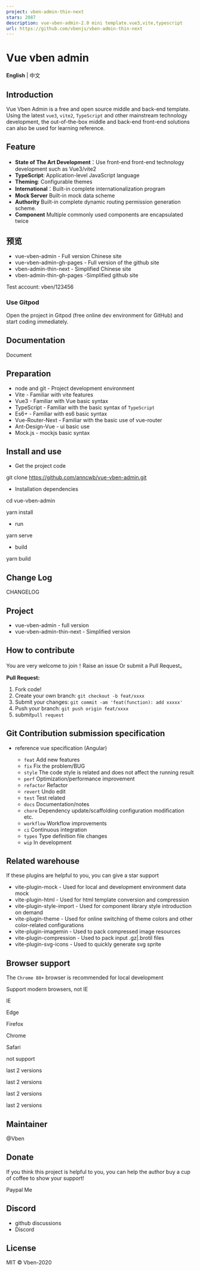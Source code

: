 ```yaml
---
project: vben-admin-thin-next
stars: 2087
description: vue-vben-admin-2.0 mini template.vue3,vite,typescript
url: https://github.com/vbenjs/vben-admin-thin-next
---
```


  
  

Vue vben admin
==============

**English** | 中文

Introduction
------------

Vue Vben Admin is a free and open source middle and back-end template. Using the latest `vue3`, `vite2`, `TypeScript` and other mainstream technology development, the out-of-the-box middle and back-end front-end solutions can also be used for learning reference.

Feature
-------

-   **State of The Art Development**：Use front-end front-end technology development such as Vue3/vite2
-   **TypeScript**: Application-level JavaScript language
-   **Theming**: Configurable themes
-   **International**：Built-in complete internationalization program
-   **Mock Server** Built-in mock data scheme
-   **Authority** Built-in complete dynamic routing permission generation scheme.
-   **Component** Multiple commonly used components are encapsulated twice

预览
--

-   vue-vben-admin - Full version Chinese site
-   vue-vben-admin-gh-pages - Full version of the github site
-   vben-admin-thin-next - Simplified Chinese site
-   vben-admin-thin-gh-pages -Simplified github site

Test account: vben/123456

### Use Gitpod

Open the project in Gitpod (free online dev environment for GitHub) and start coding immediately.

Documentation
-------------

Document

Preparation
-----------

-   node and git - Project development environment
-   Vite - Familiar with vite features
-   Vue3 - Familiar with Vue basic syntax
-   TypeScript - Familiar with the basic syntax of `TypeScript`
-   Es6+ - Familiar with es6 basic syntax
-   Vue-Router-Next - Familiar with the basic use of vue-router
-   Ant-Design-Vue - ui basic use
-   Mock.js - mockjs basic syntax

Install and use
---------------

-   Get the project code

git clone https://github.com/anncwb/vue-vben-admin.git

-   Installation dependencies

cd vue-vben-admin

yarn install

-   run

yarn serve

-   build

yarn build

Change Log
----------

CHANGELOG

Project
-------

-   vue-vben-admin - full version
-   vue-vben-admin-thin-next - Simplified version

How to contribute
-----------------

You are very welcome to join！Raise an issue Or submit a Pull Request。

**Pull Request:**

1.  Fork code!
2.  Create your own branch: `git checkout -b feat/xxxx`
3.  Submit your changes: `git commit -am 'feat(function): add xxxxx'`
4.  Push your branch: `git push origin feat/xxxx`
5.  submit`pull request`

Git Contribution submission specification
-----------------------------------------

-   reference vue specification (Angular)
    
    -   `feat` Add new features
    -   `fix` Fix the problem/BUG
    -   `style` The code style is related and does not affect the running result
    -   `perf` Optimization/performance improvement
    -   `refactor` Refactor
    -   `revert` Undo edit
    -   `test` Test related
    -   `docs` Documentation/notes
    -   `chore` Dependency update/scaffolding configuration modification etc.
    -   `workflow` Workflow improvements
    -   `ci` Continuous integration
    -   `types` Type definition file changes
    -   `wip` In development

Related warehouse
-----------------

If these plugins are helpful to you, you can give a star support

-   vite-plugin-mock - Used for local and development environment data mock
-   vite-plugin-html - Used for html template conversion and compression
-   vite-plugin-style-import - Used for component library style introduction on demand
-   vite-plugin-theme - Used for online switching of theme colors and other color-related configurations
-   vite-plugin-imagemin - Used to pack compressed image resources
-   vite-plugin-compression - Used to pack input .gz|.brotil files
-   vite-plugin-svg-icons - Used to quickly generate svg sprite

Browser support
---------------

The `Chrome 80+` browser is recommended for local development

Support modern browsers, not IE

  
IE

  
Edge

  
Firefox

  
Chrome

  
Safari

not support

last 2 versions

last 2 versions

last 2 versions

last 2 versions

Maintainer
----------

@Vben

Donate
------

If you think this project is helpful to you, you can help the author buy a cup of coffee to show your support!

Paypal Me

Discord
-------

-   github discussions
-   Discord

License
-------

MIT © Vben-2020
